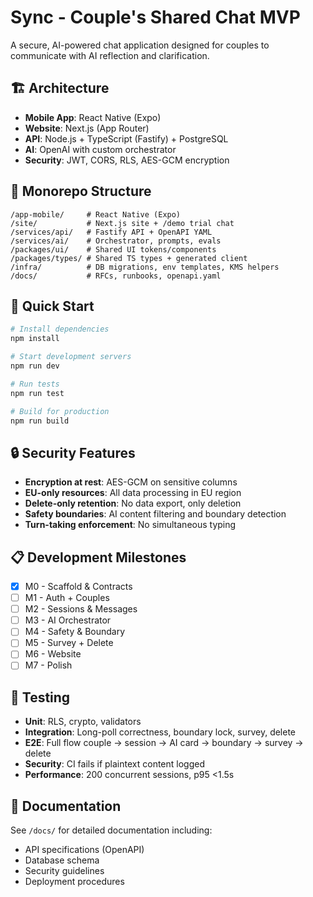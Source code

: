 # Sync - Couple's Shared Chat MVP

A secure, AI-powered chat application designed for couples to communicate with AI reflection and clarification.

## 🏗️ Architecture

- **Mobile App**: React Native (Expo)
- **Website**: Next.js (App Router)
- **API**: Node.js + TypeScript (Fastify) + PostgreSQL
- **AI**: OpenAI with custom orchestrator
- **Security**: JWT, CORS, RLS, AES-GCM encryption

## 📁 Monorepo Structure

```
/app-mobile/     # React Native (Expo)
/site/           # Next.js site + /demo trial chat
/services/api/   # Fastify API + OpenAPI YAML
/services/ai/    # Orchestrator, prompts, evals
/packages/ui/    # Shared UI tokens/components
/packages/types/ # Shared TS types + generated client
/infra/          # DB migrations, env templates, KMS helpers
/docs/           # RFCs, runbooks, openapi.yaml
```

## 🚀 Quick Start

```bash
# Install dependencies
npm install

# Start development servers
npm run dev

# Run tests
npm run test

# Build for production
npm run build
```

## 🔒 Security Features

- **Encryption at rest**: AES-GCM on sensitive columns
- **EU-only resources**: All data processing in EU region
- **Delete-only retention**: No data export, only deletion
- **Safety boundaries**: AI content filtering and boundary detection
- **Turn-taking enforcement**: No simultaneous typing

## 📋 Development Milestones

- [x] M0 - Scaffold & Contracts
- [ ] M1 - Auth + Couples
- [ ] M2 - Sessions & Messages
- [ ] M3 - AI Orchestrator
- [ ] M4 - Safety & Boundary
- [ ] M5 - Survey + Delete
- [ ] M6 - Website
- [ ] M7 - Polish

## 🧪 Testing

- **Unit**: RLS, crypto, validators
- **Integration**: Long-poll correctness, boundary lock, survey, delete
- **E2E**: Full flow couple → session → AI card → boundary → survey → delete
- **Security**: CI fails if plaintext content logged
- **Performance**: 200 concurrent sessions, p95 <1.5s

## 📖 Documentation

See `/docs/` for detailed documentation including:
- API specifications (OpenAPI)
- Database schema
- Security guidelines
- Deployment procedures
